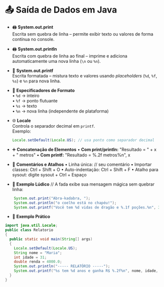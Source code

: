# 📤 Saída de Dados em Java

- 🖨️ **System.out.print**  
  Escrita sem quebra de linha – permite exibir texto ou valores de forma contínua no console.

- 🖨️ **System.out.println**  
  Escrita com quebra de linha ao final – imprime e adiciona automaticamente uma nova linha (`\n` ou `%n`).

- 🎨 **System.out.printf**  
  Escrita formatada – mistura texto e valores usando _placeholders_ (`%d`, `%f`, `%s`) e `%n` para nova linha.

- 🔢 **Especificadores de Formato**  
  • `%d` → inteiro  
  • `%f` → ponto flutuante  
  • `%s` → texto  
  • `%n` → nova linha (independente de plataforma)

- 🌐 **Locale**  
  Controla o separador decimal em `printf`.  
  Exemplo:  
  ```java
  Locale.setDefault(Locale.US); // usa ponto como separador decimal
  ```

- ➕ **Concatenação de Elementos**
        • **Com print/println:**
            "Resultado = " + x + " metros"
        • **Com printf:**
            "Resultado = %.2f metros%n", x

- 🔧 **Comentários e Atalhos**
    • Linha única: // seu comentário
    • Importar classes: Ctrl + Shift + O
    • Auto-indentação: Ctrl + Shift + F
    • Atalho para sysout: digite sysout + Ctrl + Espaço

- 🎈 **Exemplo Lúdico**
    // A fada exibe sua mensagem mágica sem quebrar linha:
```java
    System.out.print("Abra-kadabra, ");
    System.out.println("o coelho está no chapéu!");
    System.out.printf("Você tem %d vidas de dragão e %.1f poções.%n", 3, 4.5);
```

- 💼 **Exemplo Prático**
```java
import java.util.Locale;
public class Relatorio
{
  public static void main(String[] args)
  {
    Locale.setDefault(Locale.US);
    String nome = "Maria";
    int idade = 31;
    double renda = 4000.0;
    System.out.println("----- RELATÓRIO -----");
    System.out.printf("%s tem %d anos e ganha R$ %.2f%n", nome, idade, renda);
  }
}
```



